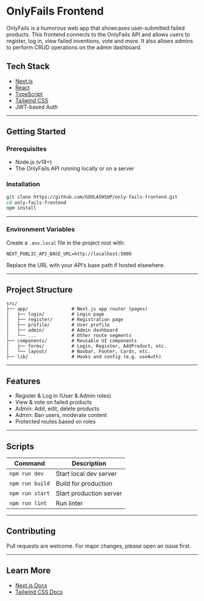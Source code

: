 # OnlyFails Frontend

OnlyFails is a humorous web app that showcases user-submitted failed products. This frontend connects to the OnlyFails API and allows users to register, log in, view failed inventions, vote and more. It also allows admins to perform CRUD operations on the admin dashboard.

## Tech Stack

- [Next.js](https://nextjs.org/)
- [React](https://react.dev/)
- [TypeScript](https://www.typescriptlang.org/)
- [Tailwind CSS](https://tailwindcss.com/)
- JWT-based Auth

---

## Getting Started

### Prerequisites

- Node.js (v18+)
- The OnlyFails API running locally or on a server

### Installation

```bash
git clone https://github.com/GOULASHSUP/only-fails-frontend.git
cd only-fails-frontend
npm install
```

---

### Environment Variables

Create a `.env.local` file in the project root with:

```env
NEXT_PUBLIC_API_BASE_URL=http://localhost:5000
```

Replace the URL with your API’s base path if hosted elsewhere.

---

## Project Structure

```
src/
├── app/                # Next.js app router (pages)
│   ├── login/          # Login page
│   ├── register/       # Registration page
│   ├── profile/        # User profile
│   ├── admin/          # Admin dashboard
│   └── ...             # Other route segments
├── components/         # Reusable UI components
│   ├── forms/          # Login, Register, AddProduct, etc.
│   └── layout/         # Navbar, Footer, Cards, etc.
├── lib/                # Hooks and config (e.g. useAuth)
```

---

## Features

- Register & Log in (User & Admin roles)
- View & vote on failed products
- Admin: Add, edit, delete products
- Admin: Ban users, moderate content
- Protected routes based on roles

---

## Scripts

| Command           | Description                         |
|-------------------|-------------------------------------|
| `npm run dev`     | Start local dev server              |
| `npm run build`   | Build for production                |
| `npm run start`   | Start production server             |
| `npm run lint`    | Run linter                          |

---

## Contributing

Pull requests are welcome. For major changes, please open an issue first.

---

## Learn More

- [Next.js Docs](https://nextjs.org/docs)
- [Tailwind CSS Docs](https://tailwindcss.com/docs)